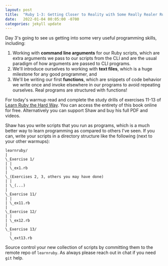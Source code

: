 ```yaml
---
layout: post
title:  "Ruby 1-3: Getting Closer to Reality with Some Really Realer Ruby"
date:   2022-01-04 00:05:00 -0700
categories: jekyll update
---
```


Day 3's going to see us getting into some very useful programming skills, including:

1. Working with **command line arguments** for our Ruby scripts, which are extra arguments we pass to our scripts from the CLI and are the usual paradigm of how arguments are passed to CLI programs. 
2. We'll introduce ourselves to working with **text files**, which is a huge milestone for any good programmer, and
3. We'll be writing our first **functions**, which are snippets of code behavior we write once and invoke elsewhere in our programs to avoid repeating ourselves. Real programs are structured with functions!

For today's warmup read and complete the study drills of exercises 11-13 of [Learn Ruby the Hard Way][lrthw]. You can access the entirety of this book online for free. Alternatively you can support Shaw and buy his full PDF and videos.

Shaw has you write scripts that you run as programs, which is a much better way to learn programming as compared to others I've seen. If you can, write your scripts in a directory structure like the following (next to your other warmups):

```
learnruby/
|
\_Exercise 1/
| |
| \_ex1.rb
|
\_(Exercises 2, 3, others you may have done)
| |
| \_(...)
|
\_Exercise 11/
| |
| \_ex11.rb
|
\_Exercise 12/
| |
| \_ex12.rb
|
\_Exercise 13/
  |
  \_ext13.rb
```

Source control your new collection of scripts by committing them to the remote repo of `learnruby`. As always please reach out in chat if you need `git` help.

[lrthw]: https://learnrubythehardway.org/book/
